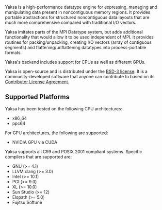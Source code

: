 Yaksa is a high-performance datatype engine for expressing, managing
and manipulating data present in noncontiguous memory regions.  It
provides portable abstractions for structured noncontiguous data
layouts that are much more comprehensive compared with traditional I/O
vectors.

Yaksa imitates parts of the MPI Datatype system, but adds additional
functionality that would allow it to be used independent of MPI. It
provides routines for packing/unpacking, creating I/O vectors (array
of contiguous segments) and flattening/unflattening datatypes into
process-portable formats.

Yaksa's backend includes support for CPUs as well as different GPUs.

Yaksa is open-source and is distributed under the [BSD-3 license](githubusercontent.com/pmodels/yaksa/master/COPYRIGHT).  It is a community-developed software
that anyone can contribute to based on its [Contributor License
Agreement](https://github.com/pmodels/yaksa/wiki/Yaksa-Contributor-License-Agreement).

## Supported Platforms

Yaksa has been tested on the following CPU architectures:

* x86_64
* ppc64

For GPU architectures, the following are supported:

* NVIDIA GPU via CUDA

Yaksa supports all C99 and POSIX 2001 compliant systems.  Specific
compilers that are supported are:

* GNU (>= 4.1)
* LLVM clang (>= 3.0)
* Intel (>= 10.1)
* PGI (>= 9.0)
* XL (>= 10.0)
* Sun Studio (>= 12)
* Elopath (>= 5.0)
* Fujitsu Softune